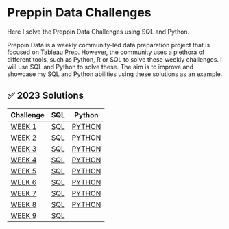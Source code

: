 # Preppin Data Challenges
Here I solve the Preppin Data Challenges using SQL and Python.

Preppin Data is a weekly community-led data preparation project that is focused on Tableau Prep. However, the community uses a plethora of different tools, such as Python, R or SQL to solve these weekly challenges. I will use SQL and Python to solve these. The aim is to improve and showcase my SQL and Python abilities using these solutions as an example.

## ✅ 2023 Solutions
Challenge | SQL | Python |
--- | --- | --- |
[WEEK 1](https://preppindata.blogspot.com/2023/01/2023-week-1-data-source-bank.html) | [SQL](https://github.com/Marius321/SQL-Preppin-Data-Challenges/blob/main/2023/SQL/Week1_2023_SQL.sql) | [PYTHON](https://github.com/Marius321/Preppin-Data-Challenges/blob/main/2023/Python/W1_2023.py) |
[WEEK 2](https://preppindata.blogspot.com/2023/01/2023-week-2-international-bank-account.html) | [SQL](https://github.com/Marius321/SQL-Preppin-Data-Challenges/blob/main/2023/SQL/W2_2023_SQL.sql) | [PYTHON](https://github.com/Marius321/Preppin-Data-Challenges/blob/main/2023/Python/W2_2023.py) |
[WEEK 3](https://preppindata.blogspot.com/2023/01/2023-week-3-targets-for-dsb.html) | [SQL](https://github.com/Marius321/SQL-Preppin-Data-Challenges/blob/main/2023/SQL/W3_2023_SQL.sql) | [PYTHON](https://github.com/Marius321/Preppin-Data-Challenges/blob/main/2023/Python/W3_2023.py) | 
[WEEK 4](https://preppindata.blogspot.com/2023/01/2023-week-4-new-customers.html) | [SQL](https://github.com/Marius321/SQL-Preppin-Data-Challenges/blob/main/2023/SQL/W4_2023_SQL.sql) | [PYTHON](https://github.com/Marius321/Preppin-Data-Challenges/blob/main/2023/Python/W4_2023.py) | 
[WEEK 5](https://preppindata.blogspot.com/2023/02/2023-week-5-dsb-ranking.html) | [SQL](https://github.com/Marius321/SQL-Preppin-Data-Challenges/blob/main/2023/SQL/W5_2023_SQL.sql) | [PYTHON](https://github.com/Marius321/Preppin-Data-Challenges/blob/main/2023/Python/W5_2023.py) | 
[WEEK 6](https://preppindata.blogspot.com/2023/02/2023-week-6-dsb-customer-ratings.html) | [SQL](https://github.com/Marius321/SQL-Preppin-Data-Challenges/blob/main/2023/SQL/W6_2023_SQL.sql) | [PYTHON](https://github.com/Marius321/Preppin-Data-Challenges/blob/main/2023/Python/W6_2023.py) | 
[WEEK 7](https://preppindata.blogspot.com/2023/02/2023-week-7-flagging-fraudulent.html) | [SQL](https://github.com/Marius321/SQL-Preppin-Data-Challenges/blob/main/2023/SQL/W7_2023_SQL.sql) | [PYTHON](https://github.com/Marius321/Preppin-Data-Challenges/blob/main/2023/Python/W7_2023.py) | 
[WEEK 8](https://preppindata.blogspot.com/2023/02/2023-week-8-taking-stock.html) | [SQL](https://github.com/Marius321/Preppin-Data-Challenges/blob/main/2023/SQL/W8_2023.sql) | [PYTHON](https://github.com/Marius321/Preppin-Data-Challenges/blob/main/2023/Python/W8_2023.py) | 
[WEEK 9](https://preppindata.blogspot.com/2023/03/2023-week-9-customer-bank-statements.html) | [SQL](https://github.com/Marius321/Preppin-Data-Challenges/blob/main/2023/SQL/W9_2023_SQL.sql) |
